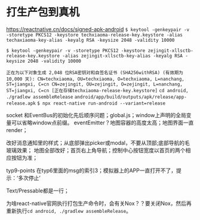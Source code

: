 # 打生产包到真机
https://reactnative.cn/docs/signed-apk-android
`$ keytool -genkeypair -v -storetype PKCS12 -keystore techxiaoma-release-key.keystore -alias techaxiaoma-key-alias -keyalg RSA -keysize 2048 -validity 10000`

`$ keytool -genkeypair -v -storetype PKCS12 -keystore zejingit-xllsctb-release-key.keystore -alias zejingit-xllsctb-key-alias -keyalg RSA -keysize 2048 -validity 10000`

`正在为以下对象生成 2,048 位RSA密钥对和自签名证书 (SHA256withRSA) (有效期为 10,000 天):
         CN=techxiaoma, OU=techxiaoma, O=techxiaoma, L=nanchang, ST=jiangxi, C=cn
         CN=zejingit, OU=zejingit, O=zejingit, L=nanchang, ST=jiangxi, C=cn
[正在存储techxiaoma-release-key.keystore]`
`cd android, ./gradlew assembleRelease` `android/app/build/outputs/apk/release/app-release.apk`
`$ npx react-native run-android --variant=release`

socket 和EventBus的初始化先后顺序问题；global.js；window上声明的全局变量可以省略window点前缀。
eventEmitter？地图容器的高度太高；地图界面一直render；


改好消息通知里的样式；从底部弹出picker或modal，不要从顶部;底部导航的毛玻璃效果；
地图全部改好；首页右上角导航；控制中心按钮宽度以首页的两个相应按钮为准；

typ9-points 在typ6里面的msg的索引3；模拟器上的APP一直打开不了，提示：‘多次停止’

Text/Pressable都是一行；

为啥react-native官网执行打包生产命令时，会有关Nox？？要关闭Nox，然后再重新执行`cd android, ./gradlew assembleRelease`。

